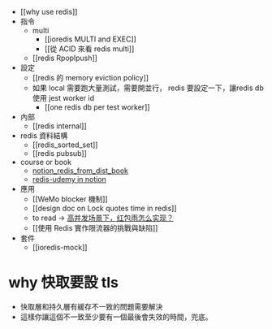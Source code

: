 - [[why use redis]]
- 指令
	- multi
		- [[ioredis MULTI and EXEC]]
		- [[從 ACID 來看 redis multi]]
	- [[redis Rpoplpush]]
- 設定
	- [[redis 的 memory eviction policy]]
	- 如果 local 需要跑大量測試，需要開並行， redis 要設定一下，讓redis db 使用 jest worker id
		- [[one redis db per test worker]]
- 內部
	- [[redis internal]]
- redis 資料結構
	- [[redis_sorted_set]]
	- [[redis pubsub]]
- course or book
	- [notion_redis_from_dist_book](https://www.notion.so/nture4388/ch9-distributed-primitive-redis-e6ded496dd1f4b2181a029bdef6a33ac?pvs=4)
	- [redis-udemy in notion](https://www.notion.so/nture4388/redis-udemy-cd3b4e9fff1d47c29fca00e2e6222eaa?pvs=4)
- 應用
	- [[WeMo blocker 機制]]
	- [[design doc on Lock quotes time in redis]]
	- to read -> [高并发场景下，红包雨怎么实现？](https://mp.weixin.qq.com/s/q1BPuqFDpdQC_AodeOabsA)
	- [[使用 Redis 實作限流器的挑戰與缺陷]]
- 套件
	- [[ioredis-mock]]





# why 快取要設 tls
- 快取層和持久層有緩存不一致的問題需要解決
- 這樣你讓這個不一致至少要有一個最後會失效的時間，兜底。

